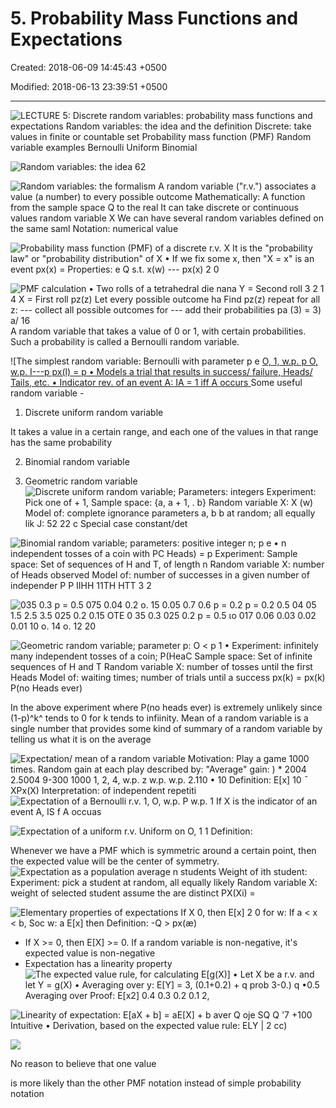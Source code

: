 # 5. Probability Mass Functions and Expectations

Created: 2018-06-09 14:45:43 +0500

Modified: 2018-06-13 23:39:51 +0500

---

![LECTURE 5: Discrete random variables: probability mass functions and expectations Random variables: the idea and the definition Discrete: take values in finite or countable set Probability mass function (PMF) Random variable examples Bernoulli Uniform Binomial ](media/Intro---Syllabus_5.-Probability-Mass-Functions-and-Expectations-image1.png)

![Random variables: the idea 62 ](media/Intro---Syllabus_5.-Probability-Mass-Functions-and-Expectations-image2.png)

![Random variables: the formalism A random variable ("r.v.") associates a value (a number) to every possible outcome Mathematically: A function from the sample space Q to the real It can take discrete or continuous values random variable X We can have several random variables defined on the same saml Notation: numerical value ](media/Intro---Syllabus_5.-Probability-Mass-Functions-and-Expectations-image3.png)

![Probability mass function (PMF) of a discrete r.v. X It is the "probability law" or "probability distribution" of X • If we fix some x, then "X = x" is an event px(x) = Properties: e Q s.t. x(w) --- px(x) 2 0 ](media/Intro---Syllabus_5.-Probability-Mass-Functions-and-Expectations-image4.png)

![PMF calculation • Two rolls of a tetrahedral die nana Y = Second roll 3 2 1 4 X = First roll pz(z) Let every possible outcome ha Find pz(z) repeat for all z: --- collect all possible outcomes for --- add their probabilities pa (3) = 3) a/ 16 ](media/Intro---Syllabus_5.-Probability-Mass-Functions-and-Expectations-image5.png)
A random variable that takes a value of 0 or 1, with certain probabilities. Such a probability is called a Bernoulli random variable.

![The simplest random variable: Bernoulli with parameter p e [O, 1, w.p. p O, w.p. I---p px(l) = p • Models a trial that results in success/ failure, Heads/ Tails, etc. • Indicator rev. of an event A: IA = 1 iff A occurs ](media/Intro---Syllabus_5.-Probability-Mass-Functions-and-Expectations-image6.png)
Some useful random variable -

1.  Discrete uniform random variable

It takes a value in a certain range, and each one of the values in that range has the same probability

2.  Binomial random variable

3.  Geometric random variable
![Discrete uniform random variable; Parameters: integers Experiment: Pick one of + 1, Sample space: {a, a + 1, . b} Random variable X: X (w) Model of: complete ignorance parameters a, b b at random; all equally lik J: 52 22 c Special case constant/det ](media/Intro---Syllabus_5.-Probability-Mass-Functions-and-Expectations-image7.png)

![Binomial random variable; parameters: positive integer n; p e • n independent tosses of a coin with PC Heads) = p Experiment: Sample space: Set of sequences of H and T, of length n Random variable X: number of Heads observed Model of: number of successes in a given number of independer P P IIHH 11TH HTT 3 2 ](media/Intro---Syllabus_5.-Probability-Mass-Functions-and-Expectations-image8.png)

![035 0.3 p = 0.5 075 0.04 0.2 ο. 15 0.05 0.7 0.6 p = 0.2 p = 0.2 0.5 04 05 1.5 2.5 3.5 025 0.2 0.15 ΟΤΕ 0 35 0.3 025 0.2 p = 0.5 ιο 017 0.06 0.03 0.02 0.01 10 o. 14 o. 12 20 ](media/Intro---Syllabus_5.-Probability-Mass-Functions-and-Expectations-image9.png)

![Geometric random variable; parameter p: O < p 1 • Experiment: infinitely many independent tosses of a coin; P(HeaC Sample space: Set of infinite sequences of H and T Random variable X: number of tosses until the first Heads Model of: waiting times; number of trials until a success px(k) = px(k) P(no Heads ever) ](media/Intro---Syllabus_5.-Probability-Mass-Functions-and-Expectations-image10.png)

In the above experiment where P(no heads ever) is extremely unlikely since (1-p)^k^ tends to 0 for k tends to infiinity.
Mean of a random variable is a single number that provides some kind of summary of a random variable by telling us what it is on the average

![Expectation/ mean of a random variable Motivation: Play a game 1000 times. Random gain at each play described by: "Average" gain: ) * 2004 2.5004 9-300 1000 1, 2, 4, w.p. z w.p. w.p. 2.110 • 10 Definition: E[x] 10 ¯ XPx(X) Interpretation: of independent repetiti ](media/Intro---Syllabus_5.-Probability-Mass-Functions-and-Expectations-image11.png)
![Expectation of a Bernoulli r.v. 1, O, w.p. P w.p. 1 If X is the indicator of an event A, IS f A occuas ](media/Intro---Syllabus_5.-Probability-Mass-Functions-and-Expectations-image12.png)

![Expectation of a uniform r.v. Uniform on O, 1 1 Definition: ](media/Intro---Syllabus_5.-Probability-Mass-Functions-and-Expectations-image13.png)

Whenever we have a PMF which is symmetric around a certain point, then the expected value will be the center of symmetry.
![Expectation as a population average n students Weight of ith student: Experiment: pick a student at random, all equally likely Random variable X: weight of selected student assume the are distinct PX(Xi) = ](media/Intro---Syllabus_5.-Probability-Mass-Functions-and-Expectations-image14.png)

![Elementary properties of expectations If X 0, then E[x] 2 0 for w: If a < x < b, Soc w: a E[x] then Definition: -Q > px(æ) ](media/Intro---Syllabus_5.-Probability-Mass-Functions-and-Expectations-image15.png)
-   If X >= 0, then E[X] >= 0. If a random variable is non-negative, it's expected value is non-negative
-   Expectation has a linearity property
![The expected value rule, for calculating E[g(X)] • Let X be a r.v. and let Y = g(X) • Averaging over y: E[Y] = 3, (0.1+0.2) + q prob 3-0.) q •0.5 Averaging over Proof: E[x2] 0.4 0.3 0.2 0.1 2, ](media/Intro---Syllabus_5.-Probability-Mass-Functions-and-Expectations-image16.png)

![Linearity of expectation: E[aX + b] = aE[X] + b aver Q oje SQ Q '7 +100 Intuitive • Derivation, based on the expected value rule: ELY | 2 cc) ](media/Intro---Syllabus_5.-Probability-Mass-Functions-and-Expectations-image17.png)

![](media/Intro---Syllabus_5.-Probability-Mass-Functions-and-Expectations-image18.png)

No reason to believe that one value

is more likely than the other
PMF notation instead of simple probability notation